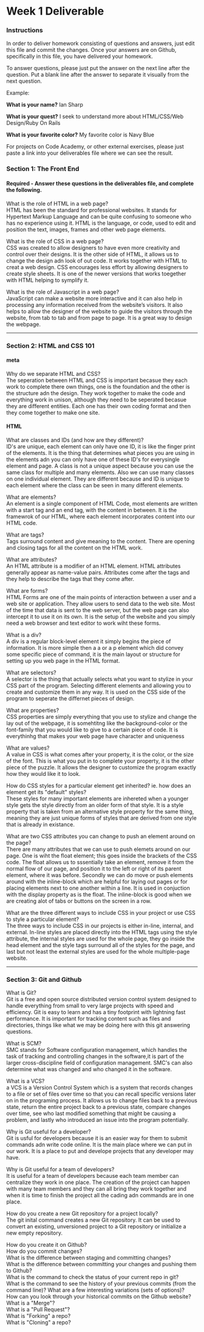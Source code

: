 # Week 1 Deliverable  

### Instructions  

In order to deliver homework consisting of questions and answers, just edit this file and commit the changes.  Once your answers are on Github, specifically in this file, you have delivered your homework.  
  
To answer questions, please just put the answer on the next line after the question.  Put a blank line after the answer to separate it visually from the next question.  

Example:  

**What is your name?**
Ian Sharp 

**What is your quest?**
I seek to understand more about HTML/CSS/Web Design/Ruby On Rails    

**What is your favorite color?**
My favorite color is Navy Blue   

For projects on Code Academy, or other external exercises, please just paste a link into your deliverables file where we can see the result.  

### Section 1: The Front End
#### Required - Answer these questions in the deliverables file, and complete the following. 
What is the role of HTML in a web page?    
HTML has been the standard for professional websites. It stands for Hypertext Markup Language and can be quite confusing to someone who has no experience using it. HTML is the language, or code, used to edit and position the text, images, frames and other web page elements.

What is the role of CSS in a web page?   
CSS was created to allow designers to have even more creativity and control over their designs. It is the other side of HTML, it allows us to change the design adn look of out code. It works together with HTML to creat a web design. CSS encourages less effort by allowing designers to create style sheets. It is one of the newer versions that works toegether with HTML helping to symplify it.   

What is the role of Javascript in a web page?   
JavaScript can make a website more interactive and it can also help in processing any information received from the website’s visitors. It also helps to allow the designer of the website to guide the visitors through the website, from tab to tab and from page to page. It is a great way to design the webpage.    

---

### Section 2: HTML and CSS 101

#### meta
Why do we separate HTML and CSS?  
The seperation between HTML and CSS is important becasue they each work to complete there own things, one is the foundation and the other is the structure adn the design. They work together to make the code and everything work in unison, although they need to be seperated becasue they are different entities. Each one has their own coding format and then they come together to make one site.     

#### HTML
What are classes and IDs (and how are they different)?  
ID's are unique, each element can only have one ID, it is like the finger print of the elements. It is the thing that determines what pieces you are using in the elements adn you can only have one of these ID's for everysingle element and page. A class is not a unique aspect because you can use the same class for multiple and many elements. Also we can use many classes on one individual element. They are different because and ID is unique to each element where the class can be seen in many different elements.

What are elements?  
An element is a single component of HTML Code, most elements are written with a start tag and an end tag, with the content in between. It is the framewrok of our HTML, where each element incorporates content into our HTML code.

What are tags?  
Tags surround content and give meaning to the content. There are opening and closing tags for all the content on the HTML work. 

What are attributes?  
An HTML attribute is a modifier of an HTML element. HTML attributes generally appear as name-value pairs. Attributes come after the tags and they help to describe the tags that they come after.   

What are forms?  
HTML Forms are one of the main points of interaction between a user and a web site or application. They allow users to send data to the web site. Most of the time that data is sent to the web server, but the web page can also intercept it to use it on its own. It is the setup of the website and you simply need a web browser and text editor to work wiht these forms.

What is a div?  
A div is a regular block-level element it simply begins the piece of information. It is more simple then a a or a p element which did convey some specific piece of command, it is the main layout or structure for setting up you web page in the HTML format.   

What are selectors?  
A selector is the thing that actually selects what you want to stylize in your CSS part of the program. Selecting different elements and allowing you to create and customize them in any way. It is used on the CSS side of the program to seperate the differnet pieces of design.   

What are properties?  
CSS properties are simply everything that you use to stylize and change the lay out of the webpage, it is somehtitng like the background-color or the font-family that you would like to give to a certain piece of code. It is everythinhg that makes your web page have character and uniqueness   

What are values?  
A value in CSS is what comes after your property, it is the color, or the size of the font. This is what you put in to complete your property, it is the other piece of the puzzle. It allows the designer to customize the program exactly how they would like it to look. 

How do CSS styles for a particular element get inherited? ie. how does an element get its "default" styles?   
These styles for many important elements are inhereted when a younger style gets the style directly from an older form of that style. It is a style property that is taken from an alternative style property for the same thing, meaning they are just unique forms of styles that are derived from one style that is already in existance.   

What are two CSS attributes you can change to push an element around on the page?  
There are many attributes that we can use to push elemets around on our page. One is wiht the float element; this goes inside the brackets of the CSS code. The float allows us to sssentially take an element, remove it from the normal flow of our page, and position it to the left or right of its parent element, where it was before. Secondly we can do move or push elements around with the inline-block which are helpful for laying out pages or for placing elements next to one another within a line. It is used in conjuction with the display property as is the float. The inline-block is good when we are creating alot of tabs or buttons on the screen in a row.      

What are the three different ways to include CSS in your project or use CSS to style a particular element?  
The three ways to include CSS in our projects is either in-line, internal, and external. In-line styles are placed directly into the HTML tags using the style attribute, the internal styles are used for the whole page, they go inside the head element and the style tags surround all of the styles for the page, and last but not least the external styles are used for the whole multiple-page website.  


---
### Section 3: Git and Github  
What is Git?  
Git is a free and open source distributed version control system designed to handle everything from small to very large projects with speed and efficiency. Git is easy to learn and has a tiny footprint with lightning fast performance. It is important for tracking content such as files and directories, things like what we may be doing here with this git answering questions.

What is SCM?  
SMC stands for Software configuration management, which handles the task of tracking and controlling changes in the software,it is part of the larger cross-discipline field of configuration management. SMC's can also determine what was changed and who changed it in the software.   

What is a VCS?  
a VCS is a Version Control System which is a system that records changes to a file or set of files over time so that you can recall specific versions later on in the programing process. It allows us to change files back to a previous state, return the entire project back to a previous state, compare changes over time, see who last modified something that might be causing a problem, and lastly who introduced an issue into the program potentially.

Why is Git useful for a developer?  
Git is usful for developers because it is an easier way for them to submit commands adn write code online. It is the main place where we can put in our work. It is a place to put and develope projects that any developer may have.

Why is Git useful for a team of developers?  
It is useful for a team of developers because each team member can centralize they work in one place. The creation of the project can happen with many team members and they can all bring they work together and when it is time to finish the project all the cading adn commands are in one place.

How do you create a new Git repository for a project locally?  
The git inital command creates a new Git repository. It can be used to convert an existing, unversioned project to a Git repository or initialize a new empty repository. 

How do you create it on Github?  
How do you commit changes?  
What is the difference between staging and committing changes?  
What is the difference between committing your changes and pushing them to Github?  
What is the command to check the status of your current repo in git?  
What is the command to see the history of your previous commits (from the command line)?  What are a few interesting variations (sets of options)?  
How can you look through your historical commits on the Github website?  
What is a "Merge"?  
What is a "Pull Request"?  
What is "Forking" a repo?  
What is "Cloning" a repo?  
